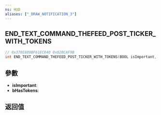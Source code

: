 ```yaml
---
ns: HUD
aliases: ["_DRAW_NOTIFICATION_3"]
---
```

## END_TEXT_COMMAND_THEFEED_POST_TICKER_WITH_TOKENS

```c
// 0x378E809BF61EC840 0x02BCAF9B
int END_TEXT_COMMAND_THEFEED_POST_TICKER_WITH_TOKENS(BOOL isImportant, BOOL bHasTokens);
```


## 參數
* **isImportant**: 
* **bHasTokens**: 

## 返回值
